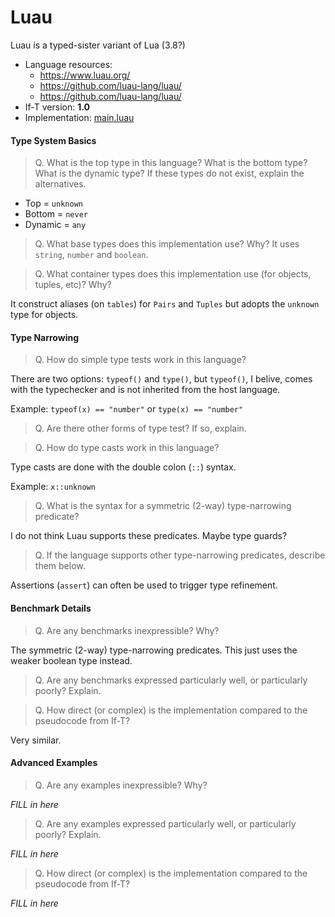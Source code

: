 # Luau

Luau is a typed-sister variant of Lua (3.8?)

- Language resources:
  - <https://www.luau.org/>
  - <https://github.com/luau-lang/luau/>
  - <https://github.com/luau-lang/luau/>
- If-T version: **1.0**
- Implementation: [main.luau](main.luau)

#### Type System Basics

> Q. What is the top type in this language? What is the bottom type? What is the
> dynamic type? If these types do not exist, explain the alternatives.

- Top = `unknown`
- Bottom = `never`
- Dynamic = `any`

> Q. What base types does this implementation use? Why? It uses `string`,
> `number` and `boolean`.

> Q. What container types does this implementation use (for objects, tuples,
> etc)? Why?

It construct aliases (on `tables`) for `Pairs` and `Tuples` but adopts the
`unknown` type for objects.

#### Type Narrowing

> Q. How do simple type tests work in this language?

There are two options: `typeof()` and `type()`, but `typeof()`, I belive, comes
with the typechecker and is not inherited from the host language.

Example: `typeof(x) == "number"` or `type(x) == "number"`

> Q. Are there other forms of type test? If so, explain.

> Q. How do type casts work in this language?

Type casts are done with the double colon (`::`) syntax.

Example: `x::unknown`

> Q. What is the syntax for a symmetric (2-way) type-narrowing predicate?

I do not think Luau supports these predicates. Maybe type guards?

> Q. If the language supports other type-narrowing predicates, describe them
> below.

Assertions (`assert`) can often be used to trigger type refinement.

#### Benchmark Details

> Q. Are any benchmarks inexpressible? Why?

The symmetric (2-way) type-narrowing predicates. This just uses the weaker
boolean type instead.

> Q. Are any benchmarks expressed particularly well, or particularly poorly?
> Explain.

> Q. How direct (or complex) is the implementation compared to the pseudocode
> from If-T?

Very similar.

#### Advanced Examples

> Q. Are any examples inexpressible? Why?

_FILL in here_

> Q. Are any examples expressed particularly well, or particularly poorly?
> Explain.

_FILL in here_

> Q. How direct (or complex) is the implementation compared to the pseudocode
> from If-T?

_FILL in here_
